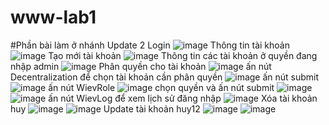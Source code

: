 # www-lab1
#Phần bài làm ở nhánh Update 2
Login
![image](https://github.com/HuyGlaucus/www-lab1/assets/116423850/3f21641d-46a3-4f5b-8fc5-59d1edac8bdc)
Thông tin tài khoản 
![image](https://github.com/HuyGlaucus/www-lab1/assets/116423850/216398ec-7703-4026-b344-9962c55452ff)
Tạo mới tài khoản
![image](https://github.com/HuyGlaucus/www-lab1/assets/116423850/171aecad-5302-4d4c-8c7c-5283bf792c12)
Thông tin các tài khoản ở quyền đang nhập admin
![image](https://github.com/HuyGlaucus/www-lab1/assets/116423850/b0612b19-0951-4312-8622-cc1851cde8f0)
Phân quyền cho tài khoản
![image](https://github.com/HuyGlaucus/www-lab1/assets/116423850/cf1f3dee-f097-45bb-9470-491d043c16d3)
ấn nút Decentralization để chọn tài khoản cần phân quyền
![image](https://github.com/HuyGlaucus/www-lab1/assets/116423850/bc46b02d-c92e-4927-bd66-1abd6d215898)
ấn nút submit 
![image](https://github.com/HuyGlaucus/www-lab1/assets/116423850/8d24e5ea-71b4-4b97-968e-2b6b33e1eea2)
ấn nút WievRole
![image](https://github.com/HuyGlaucus/www-lab1/assets/116423850/6dc2b817-38a7-440b-8ed7-24e5c5cd6460)
chọn quyền và ấn nút submit 
![image](https://github.com/HuyGlaucus/www-lab1/assets/116423850/74d6fa6e-1dfe-40f2-9abd-a257126c1b0c)
![image](https://github.com/HuyGlaucus/www-lab1/assets/116423850/e70a253d-30c9-46f2-a86f-9492a27abe5a)
ấn nút WievLog để xem lịch sử đăng nhập
![image](https://github.com/HuyGlaucus/www-lab1/assets/116423850/55c0ce72-1ec4-4b48-b74e-fd250429318e)
Xóa tài khoản huy
![image](https://github.com/HuyGlaucus/www-lab1/assets/116423850/e8037044-4de4-4609-9ea3-8bf127671df8)
![image](https://github.com/HuyGlaucus/www-lab1/assets/116423850/30588dcb-7f90-47e7-b278-4ec9879f6706)
Update tài khoản huy12
![image](https://github.com/HuyGlaucus/www-lab1/assets/116423850/2c30cfd6-ae07-4a2f-b3af-f9744c0d91b2)
![image](https://github.com/HuyGlaucus/www-lab1/assets/116423850/71f86073-3058-46f4-8e90-32e15d241609)













